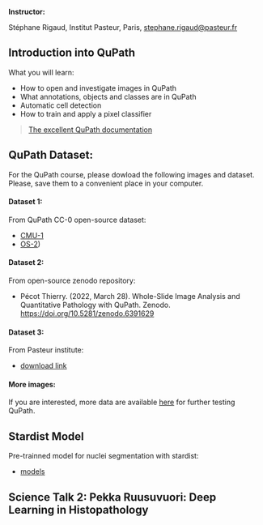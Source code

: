 **Instructor:**

Stéphane Rigaud, Institut Pasteur, Paris, stephane.rigaud@pasteur.fr

## Introduction into QuPath

What you will learn: 

- How to open and investigate images in QuPath
- What annotations, objects and classes are in QuPath
- Automatic cell detection
- How to train and apply a pixel classifier 


> [The excellent QuPath documentation](https://qupath.readthedocs.io/en/stable/)
## QuPath Dataset:

For the QuPath course, please dowload the following images and dataset. Please, save them to a convenient place in your computer.

#### Dataset 1: 
From QuPath CC-0 open-source dataset:
- [CMU-1](https://openslide.cs.cmu.edu/download/openslide-testdata/Aperio/CMU-1.svs)
- [OS-2](https://openslide.cs.cmu.edu/download/openslide-testdata/Hamamatsu/OS-2.ndpi))

#### Dataset 2:
From open-source zenodo repository:
- Pécot Thierry. (2022, March 28). Whole-Slide Image Analysis and Quantitative Pathology with QuPath. Zenodo. https://doi.org/10.5281/zenodo.6391629

#### Dataset 3:
From Pasteur institute:
- [download link](https://drive.google.com/file/d/1FjYFGHzERxzcHtZBQWci0DtEhZ4vnT1Y/view?usp=drive_link](https://drive.google.com/file/d/1FjYFGHzERxzcHtZBQWci0DtEhZ4vnT1Y/view?usp=sharing))

#### More images: 
If you are interested, more data are available [here](https://qupath.readthedocs.io/en/0.5/docs/intro/acknowledgements.html) for further testing QuPath.


## Stardist Model

Pre-trainned model for nuclei segmentation with stardist:
- [models](https://github.com/qupath/models)

## Science Talk 2: Pekka Ruusuvuori: Deep Learning in Histopathology
